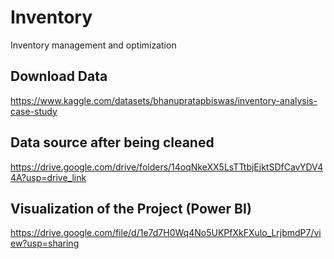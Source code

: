# Inventory
Inventory management and optimization
## Download Data
https://www.kaggle.com/datasets/bhanupratapbiswas/inventory-analysis-case-study
## Data source after being cleaned
https://drive.google.com/drive/folders/14oqNkeXX5LsTTtbjEjktSDfCavYDV44A?usp=drive_link
## Visualization of the Project (Power BI)
https://drive.google.com/file/d/1e7d7H0Wq4No5UKPfXkFXulo_LrjbmdP7/view?usp=sharing

